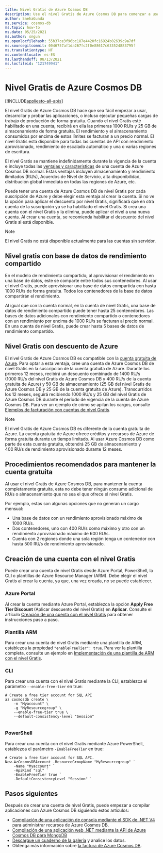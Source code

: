 ```yaml
---
title: Nivel Gratis de Azure Cosmos DB
description: Use el nivel Gratis de Azure Cosmos DB para comenzar a usar, desarrollar y probar sus aplicaciones. Con el nivel Gratis, recibirá las primeras 1000 RU/s y 25 GB de almacenamiento en la cuenta de forma gratuita.
author: SnehaGunda
ms.service: cosmos-db
ms.topic: how-to
ms.date: 05/25/2021
ms.author: sngun
ms.openlocfilehash: 55b37ce3f96bc187e4420fc16924b02639c9a7df
ms.sourcegitcommit: 0046757af1da267fc2f0e88617c633524883795f
ms.translationtype: HT
ms.contentlocale: es-ES
ms.lasthandoff: 08/13/2021
ms.locfileid: "121749941"
---
```

# <a name="azure-cosmos-db-free-tier"></a>Nivel Gratis de Azure Cosmos DB 
[!INCLUDE[appliesto-all-apis](includes/appliesto-all-apis.md)]

El nivel Gratis de Azure Cosmos DB hace que sea fácil empezar a usar, desarrollar y probar las aplicaciones, o incluso ejecutar pequeñas cargas de trabajo de producción de forma gratuita. Cuando el nivel Gratis esté habilitado en una cuenta, recibirá en ella las primeras 1000 RU/s y 25 GB de almacenamiento de forma gratuita. El rendimiento y el almacenamiento consumidos por encima de estos límites se facturan a un precio normal. El nivel Gratis está disponible para todas las cuentas de API con rendimiento aprovisionado, rendimiento de escalado automático y una o varias regiones de escritura.

El nivel Gratis se mantiene indefinidamente durante la vigencia de la cuenta e incluye todas las [ventajas y características](introduction.md#key-benefits) de una cuenta de Azure Cosmos DB normal. Estas ventajas incluyen almacenamiento y rendimiento ilimitados (RU/s), Acuerdos de Nivel de Servicio, alta disponibilidad, distribución global inmediata en todas las regiones de Azure, etc.

Puede tener una cuenta de Azure Cosmos DB de nivel Gratis por cada suscripción de Azure y debe elegir esta ventaja al crear la cuenta. Si no ve la opción para aplicar el descuento por nivel Gratis, significará que en otra cuenta de la suscripción ya se ha habilitado el nivel Gratis. Si crea una cuenta con el nivel Gratis y la elimina, puede aplicar el nivel a una nueva cuenta. Al crear una cuenta, se recomienda habilitar el descuento del nivel Gratis si está disponible.

> [!NOTE]
> El nivel Gratis no está disponible actualmente para las cuentas sin servidor.

## <a name="free-tier-with-shared-throughput-database"></a>Nivel gratis con base de datos de rendimiento compartido

En el modelo de rendimiento compartido, al aprovisionar el rendimiento en una base de datos, este se comparte entre todos sus contenedores. Al usar el nivel Gratis, puede aprovisionar una base de datos compartida con hasta 1000 RU/s de forma gratuita. Todos los contenedores de la base de datos compartirán el rendimiento. 

Al igual que con la cuenta normal, en la cuenta de nivel Gratis, una base de datos de rendimiento compartido puede tener hasta 25 contenedores. Las bases de datos adicionales con rendimiento compartido o contenedores con un rendimiento por encima de 1000 RU/s se facturan al precio normal. En una cuenta de nivel Gratis, puede crear hasta 5 bases de datos de rendimiento compartido.

## <a name="free-tier-with-azure-discount"></a>Nivel Gratis con descuento de Azure

El nivel Gratis de Azure Cosmos DB es compatible con la [cuenta gratuita de Azure](optimize-dev-test.md#azure-free-account). Para optar a esta ventaja, cree una cuenta de Azure Cosmos DB de nivel Gratis en la suscripción de la cuenta gratuita de Azure. Durante los primeros 12 meses, recibirá un descuento combinado de 1400 RU/s (1000 RU/s del nivel Gratis de Azure Cosmos DB y 400 RU/s de la cuenta gratuita de Azure) y 50 GB de almacenamiento (25 GB del nivel Gratis de Azure Cosmos DB y 25 GB de la cuenta gratuita de Azure). Transcurridos los 12 meses, seguirá recibiendo 1000 RU/s y 25 GB del nivel Gratis de Azure Cosmos DB durante el período de vigencia de la cuenta de Azure Cosmos DB. Para ver un ejemplo de cómo se apilan los cargos, consulte [Ejemplos de facturación con cuentas de nivel Gratis](understand-your-bill.md#azure-free-tier).

> [!NOTE]
> El nivel Gratis de Azure Cosmos DB es diferente de la cuenta gratuita de Azure. La cuenta gratuita de Azure ofrece créditos y recursos de Azure de forma gratuita durante un tiempo limitado. Al usar Azure Cosmos DB como parte de esta cuenta gratuita, obtendrá 25 GB de almacenamiento y 400 RU/s de rendimiento aprovisionado durante 12 meses.

## <a name="best-practices-to-keep-your-account-free"></a>Procedimientos recomendados para mantener la cuenta gratuita

Al usar el nivel Gratis de Azure Cosmos DB, para mantener la cuenta completamente gratuita, esta no debe tener ningún consumo adicional de RU/s o almacenamiento que no sea el que ofrece el nivel Gratis.

Por ejemplo, estas son algunas opciones que no generan un cargo mensual:

* Una base de datos con un rendimiento aprovisionado máximo de 1000 RU/s.
* Dos contenedores, uno con 400 RU/s como máximo y otro con un rendimiento aprovisionado máximo de 600 RU/s.
* Cuenta con 2 regiones donde una sola región tenga un contenedor con hasta 500 RU/s de rendimiento aprovisionado.

## <a name="create-an-account-with-free-tier"></a>Creación de una cuenta con el nivel Gratis

Puede crear una cuenta de nivel Gratis desde Azure Portal, PowerShell, la CLI o plantillas de Azure Resource Manager (ARM). Debe elegir el nivel Gratis al crear la cuenta, ya que, una vez creada, no se puede establecer.

### <a name="azure-portal"></a>Azure Portal

Al crear la cuenta mediante Azure Portal, establezca la opción **Apply Free Tier Discount** (Aplicar descuento del nivel Gratis) en **Aplicar**. Consulte el artículo [Creación de una cuenta con el nivel Gratis](create-cosmosdb-resources-portal.md) para obtener instrucciones paso a paso.

### <a name="arm-template"></a>Plantilla ARM

Para crear una cuenta de nivel Gratis mediante una plantilla de ARM, establezca la propiedad `"enableFreeTier": true`. Para ver la plantilla completa, consulte un ejemplo en [Implementación de una plantilla de ARM con el nivel Gratis](manage-with-templates.md#free-tier).

### <a name="cli"></a>CLI

Para crear una cuenta con el nivel Gratis mediante la CLI, establezca el parámetro `--enable-free-tier` en true:

```azurecli-interactive
# Create a free tier account for SQL API
az cosmosdb create \
    -n "Myaccount" \
    -g "MyResourcegroup" \
    --enable-free-tier true \
    --default-consistency-level "Session"
    
```

### <a name="powershell"></a>PowerShell

Para crear una cuenta con el nivel Gratis mediante Azure PowerShell, establezca el parámetro `-EnableFreeTier` en true:

```powershell-interactive
# Create a free tier account for SQL API. 
New-AzCosmosDBAccount -ResourceGroupName "MyResourcegroup" `
    -Name "Myaccount" `
    -ApiKind "sql" `
    -EnableFreeTier true `
    -DefaultConsistencyLevel "Session" `
```

## <a name="next-steps"></a>Pasos siguientes

Después de crear una cuenta de nivel Gratis, puede empezar a compilar aplicaciones con Azure Cosmos DB siguiendo estos artículos:

* [Compilación de una aplicación de consola mediante el SDK de .NET V4](create-sql-api-dotnet-v4.md) para administrar recursos de Azure Cosmos DB.
* [Compilación de una aplicación web .NET mediante la API de Azure Cosmos DB para MongoDB](mongodb/create-mongodb-dotnet.md)
* [Descargue un cuaderno de la galería](publish-notebook-gallery.md#download-a-notebook-from-the-gallery) y analice los datos.
* Obtenga más información sobre [la factura de Azure Cosmos DB](understand-your-bill.md).
